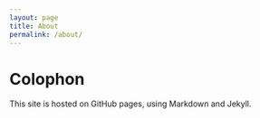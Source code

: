 ```yaml
---
layout: page
title: About
permalink: /about/
---
```


# Colophon

This site is hosted on GitHub pages, using Markdown and Jekyll.
